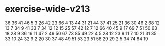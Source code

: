 # exercise-wide-v213
36
36
41
46
5
3
26
42
23
66
4
13
44
31
21
44
37
41
25
21
36
30
46
2
68
12
13
7
34
9
41
33
7
34
12
12
15
25
57
42
12
7
12
66
40
45
9
17
69
7
51
50
63
18
28
9
36
16
11
47
2
49
50
67
73
85
49
22
4
5
28
12
23
9
11
7
10
21
31
35
33
10
24
32
9
2
20
30
37
48
49
51
53
23
51
58
29
29
2
5
34
74
84
19
